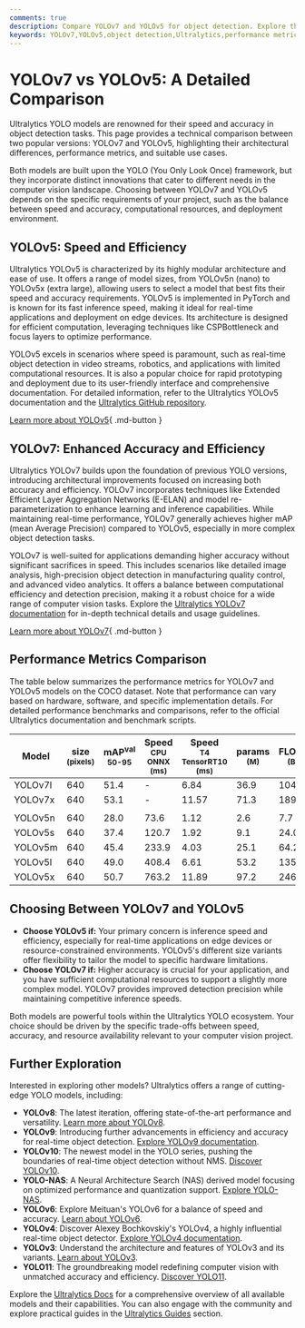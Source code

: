 ```yaml
---
comments: true
description: Compare YOLOv7 and YOLOv5 for object detection. Explore their architectural differences, performance metrics, and ideal use cases.
keywords: YOLOv7,YOLOv5,object detection,Ultralytics,performance metrics,model comparison,real-time applications,accuracy vs speed
---
```


# YOLOv7 vs YOLOv5: A Detailed Comparison

Ultralytics YOLO models are renowned for their speed and accuracy in object detection tasks. This page provides a technical comparison between two popular versions: YOLOv7 and YOLOv5, highlighting their architectural differences, performance metrics, and suitable use cases.

Both models are built upon the YOLO (You Only Look Once) framework, but they incorporate distinct innovations that cater to different needs in the computer vision landscape. Choosing between YOLOv7 and YOLOv5 depends on the specific requirements of your project, such as the balance between speed and accuracy, computational resources, and deployment environment.

<script async src="https://cdn.jsdelivr.net/npm/chart.js@latest/dist/chart.min.js"></script>
<script defer src="../../javascript/benchmark.js"></script>

<canvas id="modelComparisonChart" width="1024" height="400" active-models='["YOLOv7", "YOLOv5"]'></canvas>

## YOLOv5: Speed and Efficiency

Ultralytics YOLOv5 is characterized by its highly modular architecture and ease of use. It offers a range of model sizes, from YOLOv5n (nano) to YOLOv5x (extra large), allowing users to select a model that best fits their speed and accuracy requirements. YOLOv5 is implemented in PyTorch and is known for its fast inference speed, making it ideal for real-time applications and deployment on edge devices. Its architecture is designed for efficient computation, leveraging techniques like CSPBottleneck and focus layers to optimize performance.

YOLOv5 excels in scenarios where speed is paramount, such as real-time object detection in video streams, robotics, and applications with limited computational resources. It is also a popular choice for rapid prototyping and deployment due to its user-friendly interface and comprehensive documentation. For detailed information, refer to the Ultralytics YOLOv5 documentation and the [Ultralytics GitHub repository](https://github.com/ultralytics/ultralytics).

[Learn more about YOLOv5](https://docs.ultralytics.com/models/yolov5/){ .md-button }

## YOLOv7: Enhanced Accuracy and Efficiency

Ultralytics YOLOv7 builds upon the foundation of previous YOLO versions, introducing architectural improvements focused on increasing both accuracy and efficiency. YOLOv7 incorporates techniques like Extended Efficient Layer Aggregation Networks (E-ELAN) and model re-parameterization to enhance learning and inference capabilities. While maintaining real-time performance, YOLOv7 generally achieves higher mAP (mean Average Precision) compared to YOLOv5, especially in more complex object detection tasks.

YOLOv7 is well-suited for applications demanding higher accuracy without significant sacrifices in speed. This includes scenarios like detailed image analysis, high-precision object detection in manufacturing quality control, and advanced video analytics. It offers a balance between computational efficiency and detection precision, making it a robust choice for a wide range of computer vision tasks. Explore the [Ultralytics YOLOv7 documentation](https://docs.ultralytics.com/models/yolov7/) for in-depth technical details and usage guidelines.

[Learn more about YOLOv7](https://docs.ultralytics.com/models/yolov7/){ .md-button }

## Performance Metrics Comparison

The table below summarizes the performance metrics for YOLOv7 and YOLOv5 models on the COCO dataset. Note that performance can vary based on hardware, software, and specific implementation details. For detailed performance benchmarks and comparisons, refer to the official Ultralytics documentation and benchmark scripts.

| Model   | size<br><sup>(pixels) | mAP<sup>val<br>50-95 | Speed<br><sup>CPU ONNX<br>(ms) | Speed<br><sup>T4 TensorRT10<br>(ms) | params<br><sup>(M) | FLOPs<br><sup>(B) |
| ------- | --------------------- | -------------------- | ------------------------------ | ----------------------------------- | ------------------ | ----------------- |
| YOLOv7l | 640                   | 51.4                 | -                              | 6.84                                | 36.9               | 104.7             |
| YOLOv7x | 640                   | 53.1                 | -                              | 11.57                               | 71.3               | 189.9             |
|         |                       |                      |                                |                                     |                    |                   |
| YOLOv5n | 640                   | 28.0                 | 73.6                           | 1.12                                | 2.6                | 7.7               |
| YOLOv5s | 640                   | 37.4                 | 120.7                          | 1.92                                | 9.1                | 24.0              |
| YOLOv5m | 640                   | 45.4                 | 233.9                          | 4.03                                | 25.1               | 64.2              |
| YOLOv5l | 640                   | 49.0                 | 408.4                          | 6.61                                | 53.2               | 135.0             |
| YOLOv5x | 640                   | 50.7                 | 763.2                          | 11.89                               | 97.2               | 246.4             |

## Choosing Between YOLOv7 and YOLOv5

- **Choose YOLOv5 if:** Your primary concern is inference speed and efficiency, especially for real-time applications on edge devices or resource-constrained environments. YOLOv5's different size variants offer flexibility to tailor the model to specific hardware limitations.
- **Choose YOLOv7 if:** Higher accuracy is crucial for your application, and you have sufficient computational resources to support a slightly more complex model. YOLOv7 provides improved detection precision while maintaining competitive inference speeds.

Both models are powerful tools within the Ultralytics YOLO ecosystem. Your choice should be driven by the specific trade-offs between speed, accuracy, and resource availability relevant to your computer vision project.

## Further Exploration

Interested in exploring other models? Ultralytics offers a range of cutting-edge YOLO models, including:

- **YOLOv8**: The latest iteration, offering state-of-the-art performance and versatility. [Learn more about YOLOv8](https://docs.ultralytics.com/models/yolov8/).
- **YOLOv9**: Introducing further advancements in efficiency and accuracy for real-time object detection. [Explore YOLOv9 documentation](https://docs.ultralytics.com/models/yolov9/).
- **YOLOv10**: The newest model in the YOLO series, pushing the boundaries of real-time object detection without NMS. [Discover YOLOv10](https://docs.ultralytics.com/models/yolov10/).
- **YOLO-NAS**: A Neural Architecture Search (NAS) derived model focusing on optimized performance and quantization support. [Explore YOLO-NAS](https://docs.ultralytics.com/models/yolo-nas/).
- **YOLOv6**: Explore Meituan's YOLOv6 for a balance of speed and accuracy. [Learn about YOLOv6](https://docs.ultralytics.com/models/yolov6/).
- **YOLOv4**: Discover Alexey Bochkovskiy's YOLOv4, a highly influential real-time object detector. [Explore YOLOv4 documentation](https://docs.ultralytics.com/models/yolov4/).
- **YOLOv3**: Understand the architecture and features of YOLOv3 and its variants. [Learn about YOLOv3](https://docs.ultralytics.com/models/yolov3/).
- **YOLO11**: The groundbreaking model redefining computer vision with unmatched accuracy and efficiency. [Discover YOLO11](https://docs.ultralytics.com/models/yolo11/).

Explore the [Ultralytics Docs](https://docs.ultralytics.com/models/) for a comprehensive overview of all available models and their capabilities. You can also engage with the community and explore practical guides in the [Ultralytics Guides](https://docs.ultralytics.com/guides/) section.
